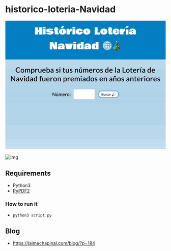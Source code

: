 # historico-loteria-Navidad

![img](https://raw.githubusercontent.com/Xatpy/historico-loteria-Navidad/main/images/demo-1.gif)

![img](https://raw.githubusercontent.com/Xatpy/historico-loteria-Navidad/main/images/demo-2.gif)

## Requirements

- Python3
- [PyPDF2](https://pythonhosted.org/PyPDF2/)

### How to run it

- `python3 script.py`

## Blog

- https://jaimechapinal.com/blog/?p=184
